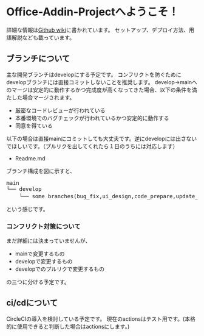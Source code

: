 # Office-Addin-Projectへようこそ！
詳細な情報は[Github wiki](https://github.com/hakumai22/Office-Addin-Project/wiki)に書かれています。
セットアップ、デプロイ方法、用語解説なども載っています。
## ブランチについて
主な開発ブランチはdevelopにする予定です。 
コンフリクトを防ぐためにdevelopブランチには直接コミットしないことを推奨します。
develop→mainへのマージは安定的に動作するかつ完成度が高くなってきた場合、以下の条件を満たした場合マージされます。
* 厳密なコードレビューが行われている
* 本番環境でのバグチェックが行われているかつ安定的に動作する
* 同意を得ている  

以下の場合は直接mainにコミットしても大丈夫です。逆にdevelopには出さないでほしいです。（プルリクを出してくれたら１日のうちには対応します）
* Readme.md

ブランチ構成を図に示すと、
<pre>
main
└── develop
    └── some branches(bug_fix,ui_design,code_prepare,update_futureなど)
</pre>
という感じです。


### コンフリクト対策について
まだ詳細には決まっていませんが、
* mainで変更するもの
* developで変更するもの
* developでのプルリクで変更するもの

の三つに分ける予定です。
## ci/cdについて
CircleCIの導入を検討している予定です。
現在のactionsはテスト用です。(本格的に使用できると判断した場合はactionsにします。)
